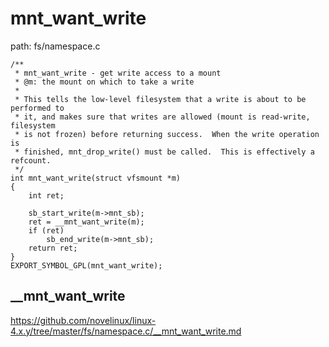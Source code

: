 mnt_want_write
========================================

path: fs/namespace.c
```
/**
 * mnt_want_write - get write access to a mount
 * @m: the mount on which to take a write
 *
 * This tells the low-level filesystem that a write is about to be performed to
 * it, and makes sure that writes are allowed (mount is read-write, filesystem
 * is not frozen) before returning success.  When the write operation is
 * finished, mnt_drop_write() must be called.  This is effectively a refcount.
 */
int mnt_want_write(struct vfsmount *m)
{
    int ret;

    sb_start_write(m->mnt_sb);
    ret = __mnt_want_write(m);
    if (ret)
        sb_end_write(m->mnt_sb);
    return ret;
}
EXPORT_SYMBOL_GPL(mnt_want_write);
```

__mnt_want_write
----------------------------------------

https://github.com/novelinux/linux-4.x.y/tree/master/fs/namespace.c/__mnt_want_write.md

